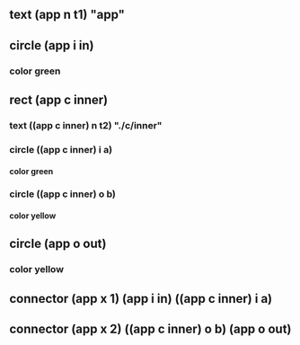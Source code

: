 ## text (app n t1) "app"
## circle (app i in)
### color green
## rect (app c inner)
### text ((app c inner) n t2) "./c/inner"
### circle ((app c inner) i a)
#### color green
### circle ((app c inner) o b)
#### color yellow
## circle (app o out)
### color yellow
## connector (app x 1) (app i in) ((app c inner) i a)
## connector (app x 2) ((app c inner) o b) (app o out)



